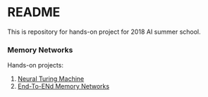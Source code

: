 # README

This is repository for hands-on project for 2018 AI summer school.

### Memory Networks

Hands-on projects:
1. [Neural Turing Machine](https://docs.google.com/presentation/d/13NbJZ6wLHB6Hn_wCEM7XsBfx-TGzOW8BJTOLFDqsjko/edit#slide=id.g240572a74a_0_270)
2. [End-To-ENd Memory Networks](https://docs.google.com/presentation/d/1S4Dr1_zbSySLUxZM8ul3k2FjA3q3lltkF4bV8uCRZfw/edit)

